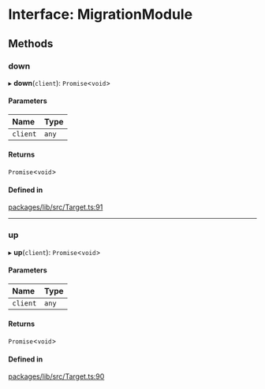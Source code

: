 # Interface: MigrationModule

## Methods

### down

▸ **down**(`client`): `Promise`<`void`\>

#### Parameters

| Name | Type |
| :------ | :------ |
| `client` | `any` |

#### Returns

`Promise`<`void`\>

#### Defined in

[packages/lib/src/Target.ts:91](https://github.com/Knaackee/hotmig/blob/f83b948/packages/lib/src/Target.ts#L91)

___

### up

▸ **up**(`client`): `Promise`<`void`\>

#### Parameters

| Name | Type |
| :------ | :------ |
| `client` | `any` |

#### Returns

`Promise`<`void`\>

#### Defined in

[packages/lib/src/Target.ts:90](https://github.com/Knaackee/hotmig/blob/f83b948/packages/lib/src/Target.ts#L90)
